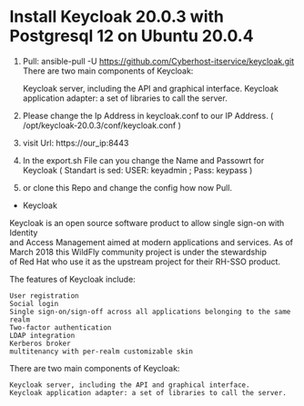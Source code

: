 # Install Keycloak 20.0.3 with Postgresql 12 on Ubuntu 20.0.4

1. Pull: ansible-pull -U https://github.com/Cyberhost-itservice/keycloak.git There are two main components of Keycloak:

    Keycloak server, including the API and graphical interface.
    Keycloak application adapter: a set of libraries to call the server.
2. Please change the Ip Address in keycloak.conf to our IP Address. ( /opt/keycloak-20.0.3/conf/keycloak.conf ) 
3. visit Url: https://our_ip:8443
4. In the export.sh File can you change the Name and Passowrt for Keycloak ( Standart is sed: USER: keyadmin ; Pass: keypass ) 
5. or clone this Repo and change the config how now Pull.

+ Keycloak

Keycloak is an open source software product to allow single sign-on with Identity \
and Access Management aimed at modern applications and services. As of \
March 2018 this WildFly community project is under the stewardship \
of Red Hat who use it as the upstream project for their RH-SSO product.

The features of Keycloak include:

    User registration
    Social login
    Single sign-on/sign-off across all applications belonging to the same realm
    Two-factor authentication
    LDAP integration
    Kerberos broker
    multitenancy with per-realm customizable skin
    
 There are two main components of Keycloak:

    Keycloak server, including the API and graphical interface.
    Keycloak application adapter: a set of libraries to call the server.
